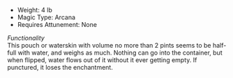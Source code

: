 - Weight: 4 lb
- Magic Type: Arcana
- Requires Attunement: None
 
_Functionality_  
This pouch or waterskin with volume no more than 2 pints seems to be half-full with water, and weighs as much. Nothing can go into the container, but when flipped, water flows out of it without it ever getting empty. If punctured, it loses the enchantment.